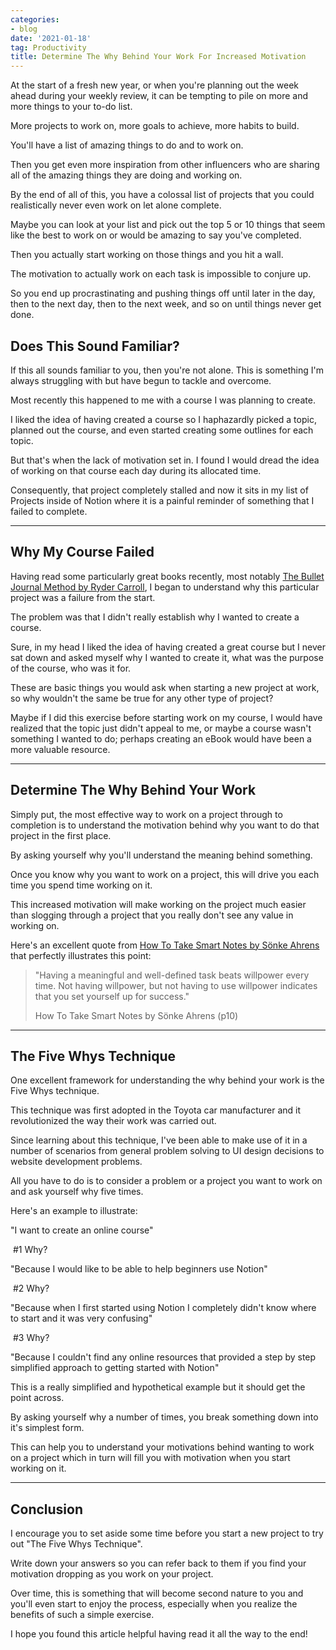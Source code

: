 ```yaml
---
categories:
- blog
date: '2021-01-18'
tag: Productivity
title: Determine The Why Behind Your Work For Increased Motivation
---
```


At the start of a fresh new year, or when you're planning out the week ahead during your weekly review, it can be tempting to pile on more and more things to your to-do list. 

More projects to work on, more goals to achieve, more habits to build.

You'll have a list of amazing things to do and to work on. 

Then you get even more inspiration from other influencers who are sharing all of the amazing things they are doing and working on.

By the end of all of this, you have a colossal list of projects that you could realistically never even work on let alone complete.

Maybe you can look at your list and pick out the top 5 or 10 things that seem like the best to work on or would be amazing to say you've completed.

Then you actually start working on those things and you hit a wall. 

The motivation to actually work on each task is impossible to conjure up. 

So you end up procrastinating and pushing things off until later in the day, then to the next day, then to the next week, and so on until things never get done.


## Does This Sound Familiar?

If this all sounds familiar to you, then you're not alone. This is something I'm always struggling with but have begun to tackle and overcome. 

Most recently this happened to me with a course I was planning to create. 

I liked the idea of having created a course so I haphazardly picked a topic, planned out the course, and even started creating some outlines for each topic. 

But that's when the lack of motivation set in. I found I would dread the idea of working on that course each day during its allocated time. 

Consequently, that project completely stalled and now it sits in my list of Projects inside of Notion where it is a painful reminder of something that I failed to complete.

---

## Why My Course Failed

Having read some particularly great books recently, most notably [The Bullet Journal Method by Ryder Carroll](/bullet-journal-method-ryder-carroll/), I began to understand why this particular project was a failure from the start.

The problem was that I didn't really establish why I wanted to create a course.

Sure, in my head I liked the idea of having created a great course but I never sat down and asked myself why I wanted to create it, what was the purpose of the course, who was it for.

These are basic things you would ask when starting a new project at work, so why wouldn't the same be true for any other type of project?

Maybe if I did this exercise before starting work on my course, I would have realized that the topic just didn't appeal to me, or maybe a course wasn't something I wanted to do; perhaps creating an eBook would have been a more valuable resource.

---

## Determine The Why Behind Your Work

Simply put, the most effective way to work on a project through to completion is to understand the motivation behind why you want to do that project in the first place.

By asking yourself why you'll understand the meaning behind something. 

Once you know why you want to work on a project, this will drive you each time you spend time working on it. 

This increased motivation will make working on the project much easier than slogging through a project that you really don't see any value in working on.

Here's an excellent quote from [How To Take Smart Notes by Sönke Ahrens](/how-to-take-smart-notes-sonke-ahrens/) that perfectly illustrates this point:

> "Having a meaningful and well-defined task beats willpower every time. Not having willpower, but not having to use willpower indicates that you set yourself up for success." 
>
> How To Take Smart Notes by Sönke Ahrens (p10)

---

## The Five Whys Technique

One excellent framework for understanding the why behind your work is the Five Whys technique. 

This technique was first adopted in the Toyota car manufacturer and it revolutionized the way their work was carried out.

Since learning about this technique, I've been able to make use of it in a number of scenarios from general problem solving to UI design decisions to website development problems.

All you have to do is to consider a problem or a project you want to work on and ask yourself why five times.

Here's an example to illustrate:

"I want to create an online course"

​	#1 Why?

"Because I would like to be able to help beginners use Notion"

​	#2 Why?

"Because when I first started using Notion I completely didn't know where to start and it was very confusing"

​	#3 Why?

"Because I couldn't find any online resources that provided a step by step simplified approach to getting started with Notion"

This is a really simplified and hypothetical example but it should get the point across.

By asking yourself why a number of times, you break something down into it's simplest form. 

This can help you to understand your motivations behind wanting to work on a project which in turn will fill you with motivation when you start working on it.

---

## Conclusion

I encourage you to set aside some time before you start a new project to try out "The Five Whys Technique". 

Write down your answers so you can refer back to them if you find your motivation dropping as you work on your project.

Over time, this is something that will become second nature to you and you'll even start to enjoy the process, especially when you realize the benefits of such a simple exercise.

I hope you found this article helpful having read it all the way to the end!
